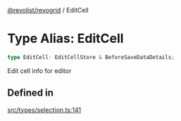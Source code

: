 [@revolist/revogrid](README.md) / EditCell

# Type Alias: EditCell

```ts
type EditCell: EditCellStore & BeforeSaveDataDetails;
```

Edit cell info for editor

## Defined in

[src/types/selection.ts:141](https://github.com/revolist/revogrid/blob/fc07fa1dfd1d2d56902bfb887503d551faf5878d/src/types/selection.ts#L141)
